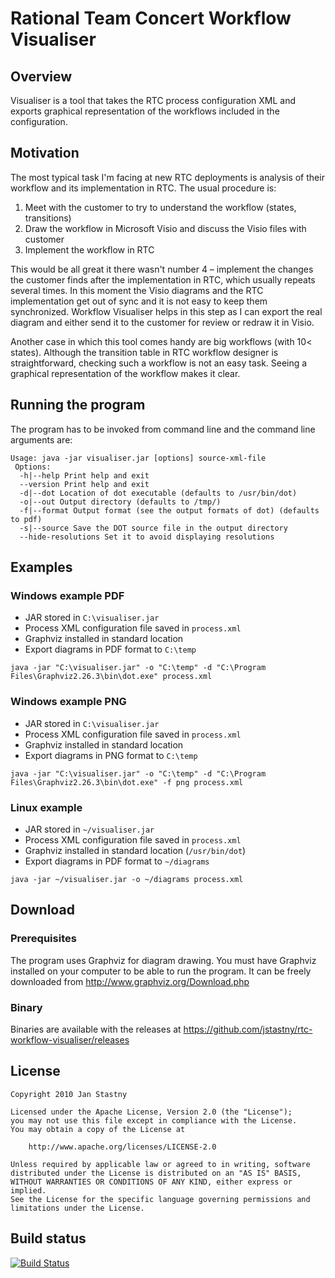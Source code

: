 # Rational Team Concert Workflow Visualiser

## Overview
Visualiser is a tool that takes the RTC process configuration XML and exports graphical representation of the workflows included in the configuration.

## Motivation
The most typical task I'm facing at new RTC deployments is analysis of their workflow and its implementation in RTC. The usual procedure is:

1. Meet with the customer to try to understand the workflow (states, transitions)
2. Draw the workflow in Microsoft Visio and discuss the Visio files with customer
3. Implement the workflow in RTC

This would be all great it there wasn't number 4 – implement the changes the customer finds after the implementation in RTC, which usually repeats several times. In this moment the Visio diagrams and the RTC implementation get out of sync and it is not easy to keep them synchronized. Workflow Visualiser helps in this step as I can export the real diagram and either send it to the customer for review or redraw it in Visio.

Another case in which this tool comes handy are big workflows (with 10< states). Although the transition table in RTC workflow designer is straightforward, checking such a workflow is not an easy task. Seeing a graphical representation of the workflow makes it clear.


## Running the program
The program has to be invoked from command line and the command line arguments are:
```
Usage: java -jar visualiser.jar [options] source-xml-file
 Options:
  -h|--help Print help and exit
  --version Print help and exit
  -d|--dot Location of dot executable (defaults to /usr/bin/dot)
  -o|--out Output directory (defaults to /tmp/)
  -f|--format Output format (see the output formats of dot) (defaults to pdf)
  -s|--source Save the DOT source file in the output directory
  --hide-resolutions Set it to avoid displaying resolutions
```

## Examples

### Windows example PDF

- JAR stored in `C:\visualiser.jar`
- Process XML configuration file saved in `process.xml`
- Graphviz installed in standard location
- Export diagrams in PDF format to `C:\temp`
```
java -jar "C:\visualiser.jar" -o "C:\temp" -d "C:\Program Files\Graphviz2.26.3\bin\dot.exe" process.xml
```

### Windows example PNG

- JAR stored in `C:\visualiser.jar`
- Process XML configuration file saved in `process.xml`
- Graphviz installed in standard location
- Export diagrams in PNG format to `C:\temp`
```
java -jar "C:\visualiser.jar" -o "C:\temp" -d "C:\Program Files\Graphviz2.26.3\bin\dot.exe" -f png process.xml
```

### Linux example

- JAR stored in `~/visualiser.jar`
- Process XML configuration file saved in `process.xml`
- Graphviz installed in standard location (`/usr/bin/dot`)
- Export diagrams in PDF format to `~/diagrams`
```
java -jar ~/visualiser.jar -o ~/diagrams process.xml
```

## Download

### Prerequisites

The program uses Graphviz for diagram drawing. You must have Graphviz installed on your computer to be able to run the program. It can be freely downloaded from http://www.graphviz.org/Download.php

### Binary
Binaries are available with the releases at https://github.com/jstastny/rtc-workflow-visualiser/releases

## License

    Copyright 2010 Jan Stastny

    Licensed under the Apache License, Version 2.0 (the "License");
    you may not use this file except in compliance with the License.
    You may obtain a copy of the License at

        http://www.apache.org/licenses/LICENSE-2.0

    Unless required by applicable law or agreed to in writing, software
    distributed under the License is distributed on an "AS IS" BASIS,
    WITHOUT WARRANTIES OR CONDITIONS OF ANY KIND, either express or implied.
    See the License for the specific language governing permissions and
    limitations under the License.

## Build status
[![Build Status](https://travis-ci.org/jstastny/rtc-workflow-visualiser.svg?branch=master)](https://travis-ci.org/jstastny/rtc-workflow-visualiser)
